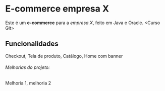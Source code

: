# E-commerce empresa X
Este é um **e-commerce** para a *empresa X*, feito em Java e Oracle. &lt;Curso Git>

## Funcionalidades
Checkout, Tela de produto, Catálogo, Home com banner

###### Melhorias do projeto:
Melhoria 1, melhoria 2
